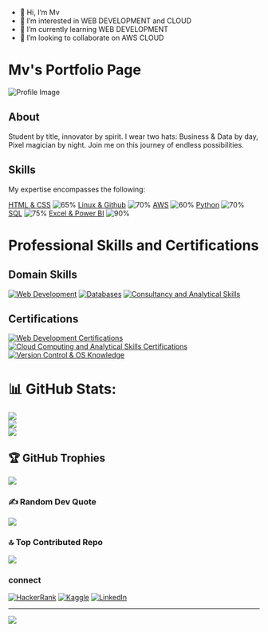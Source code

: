- 👋 Hi, I’m Mv
- 👀 I’m interested in  WEB DEVELOPMENT and CLOUD
- 🌱 I’m currently learning WEB DEVELOPMENT
- 💞️ I’m looking to collaborate on AWS CLOUD




# Mv's Portfolio Page

![Profile Image](assets/img/profile-img.jpg)

## About
Student by title, innovator by spirit. I wear two hats: Business & Data by day, Pixel magician by night. Join me on this journey of endless possibilities.
## Skills

My expertise encompasses the following:

[HTML & CSS](#) ![65%](https://img.shields.io/badge/HTML%20&%20CSS-65%25-blue)
[Linux & Github](#) ![70%](https://img.shields.io/badge/Linux%20&%20Github-70%25-green)
[AWS](#) ![60%](https://img.shields.io/badge/AWS-60%25-yellow)
[Python](#) ![70%](https://img.shields.io/badge/Python-70%25-orange)
[SQL](#) ![75%](https://img.shields.io/badge/SQL-75%25-red)
[Excel & Power BI](#) ![90%](https://img.shields.io/badge/Excel%20&%20Power%20BI-90%25-brightgreen)

# Professional Skills and Certifications

## Domain Skills

[![Web Development](https://img.shields.io/badge/Web%20Development-HTML%2C%20CSS%2C%20Python-blue)](#)
[![Databases](https://img.shields.io/badge/Databases-SQL-orange)](#)
[![Consultancy and Analytical Skills](https://img.shields.io/badge/Consultancy%20and%20Analytical%20Skills-green)](#)

## Certifications

[![Web Development Certifications](https://img.shields.io/badge/Web%20Development%20Certifications-HTML%2C%20CSS%2C%20Python-blue)](#)
[![Cloud Computing and Analytical Skills Certifications](https://img.shields.io/badge/Cloud%20Computing%20and%20Analytical%20Skills%20Certifications-Azure%20900%2C%20Power%20BI%20Data%20Analyst%20Associate-yellow)](#)
[![Version Control & OS Knowledge](https://img.shields.io/badge/Version%20Control%20%26%20OS%20Knowledge-Github%2C%20Linux-brightgreen)](#)


# 📊 GitHub Stats:
![](https://github-readme-stats.vercel.app/api?username=muthuvelsanthakumar&theme=dark&hide_border=true&include_all_commits=true&count_private=false)<br/>
![](https://github-readme-streak-stats.herokuapp.com/?user=muthuvelsanthakumar&theme=dark&hide_border=true)<br/>
![](https://github-readme-stats.vercel.app/api/top-langs/?username=muthuvelsanthakumar&theme=dark&hide_border=true&include_all_commits=true&count_private=false&layout=compact)


## 🏆 GitHub Trophies
![](https://github-profile-trophy.vercel.app/?username=muthuvelsanthakumar&theme=radical&no-frame=false&no-bg=false&margin-w=4)

### ✍️ Random Dev Quote
![](https://quotes-github-readme.vercel.app/api?type=horizontal&theme=radical)
### 🔝 Top Contributed Repo
![](https://github-contributor-stats.vercel.app/api?username=muthuvelsanthakumar&limit=5&theme=dark&combine_all_yearly_contributions=true)

### connect
[![HackerRank](https://img.shields.io/badge/HackerRank-Profile-blue?style=flat-square&logo=hackerrank)](https://www.hackerrank.com/profile/muthuvelsanthak1)
[![Kaggle](https://img.shields.io/badge/Kaggle-Profile-blue?style=flat-square&logo=kaggle)](https://www.kaggle.com/muthuvelmv2004)
[![LinkedIn](https://img.shields.io/badge/LinkedIn-Profile-blue?style=flat-square&logo=linkedin)](https://www.linkedin.com/in/muthuvel-santhakumar103/)



---
[![](https://visitcount.itsvg.in/api?id=muthuvelsanthakumar&icon=0&color=0)](https://visitcount.itsvg.in)


<!-- Proudly created with GPRM ( https://gprm.itsvg.in ) -->
